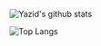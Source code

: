 ![Yazid's github stats](https://github-readme-stats.vercel.app/api?username=yazidisme&theme=vue-dark&show_icons=true&count_private=true&include_all_commits=true)

![Top Langs](https://github-readme-stats.vercel.app/api/top-langs/?username=yazidisme&theme=vue-dark)
